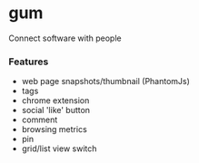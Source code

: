 # gum
Connect software with people

### Features

- web page snapshots/thumbnail (PhantomJs)
- tags
- chrome extension
- social 'like' button
- comment
- browsing metrics
- pin
- grid/list view switch
